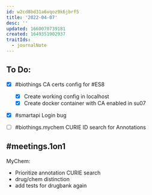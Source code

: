```yaml
---
id: w2cd8bd31a6vqoz9k6jbrf5
title: '2022-04-07'
desc: ''
updated: 1660070739181
created: 1649351902937
traitIds:
  - journalNote
---
```


## To Do:

- [x] #biothings CA certs config for #ES8
  - [x] Create working config in localhost
  - [x] Create docker container with CA enabled in su07
- [x] #smartapi Login bug
- [ ] #biothings.mychem CURIE ID search for Annotations


## #meetings.1on1

MyChem:
  - Prioritize annotation CURIE search
  - drug/chem distinction
  - add tests for drugbank again
